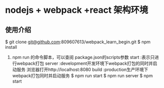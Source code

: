 nodejs + webpack +react 架构环境
====
使用介绍
----
$ git clone git@github.com:809607613/webpack_learn_begin.git
$ npm install
1. npm run 的命令脚本，可以查阅 package.json的scripts参数
start   :表示只进行webpack打包
server  :development开发环境下webpack打包的同时并启动服务
        浏览器打开http://localhost:8080
build   :production生产环境下webpack打包同时并启动服务
$ npm run start
$ npm run server
$ npm start
